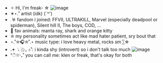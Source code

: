 - ✧ Hi, I'm freak-  ☆
![image](https://github.com/user-attachments/assets/16a66d9f-028a-4501-a0e2-4656e2582efd)
- ✶⋆.˚ artist (idk) (*´꒳`*) 
- ִ ࣪𖤐 fandom i joined: FFVII, ULTRAKILL, Marvel (especially deadpool or spiderman), Silent hill II, The boys, COD, ...
- 💞️ fav animals: manta ray, shark and orange kitty
- ✮ my personality sometimes act like mad hater patient, sry bout that
- ⋆.˚✮🎧✮˚.⋆ music type: i love heavy metal, rocks sm -͟͟͞☆
- .𖥔 ݁ ˖ִ ࣪⚝₊ ⊹˚: i kinda shy (introvert) so i don't talk too much
![image](https://github.com/user-attachments/assets/cd0b1ca2-591f-4f8a-b921-de05709ac654)
-  *ੈ✩‧₊˚ you can call me: klen or freak, that's okay for both
<!---
K1ent/K1ent is a ✨ special ✨ repository because its `README.md` (this file) appears on your GitHub profile.
You can click the Preview link to take a look at your changes.
--->

